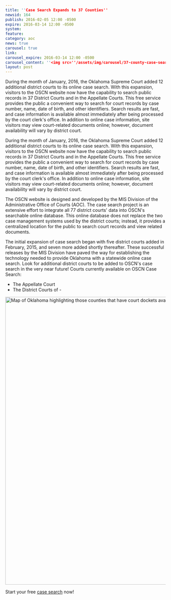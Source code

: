 ```yaml
---
title: ''Case Search Expands to 37 Counties''
newsid: 164
publish: 2016-02-05 12:00 -0500
expire: 2016-03-14 12:00 -0500
system: 
feature: 
category: aoc
news: true
carousel: true
link: 
carousel_expire: 2016-03-14 12:00 -0500
carousel_content: ''<img src=''/assets/img/carousel/37-county-case-search-carousel.jpg'' alt=''Case Search Expands to 37 Counties'' />''
layout: post
---
```

<p>During the month of January, 2016, the Oklahoma Supreme Court added 12 additional district courts to its online case search. With this expansion, visitors to the OSCN website now have the capability to search public records in 37 District Courts and in the Appellate Courts. This free service provides the public a convenient way to search for court records by case number, name, date of birth, and other identifiers. Search results are fast, and case information is available almost immediately after being processed by the court clerk's office. In addition to online case information, site visitors may view court-related documents online; however, document availability will vary by district court.</p>
 <!--more-->
<p>During the month of January, 2016, the Oklahoma Supreme Court added 12 additional district courts to its online case search. With this expansion, visitors to the OSCN website now have the capability to search public records in 37 District Courts and in the Appellate Courts. This free service provides the public a convenient way to search for court records by case number, name, date of birth, and other identifiers. Search results are fast, and case information is available almost immediately after being processed by the court clerk's office. In addition to online case information, site visitors may view court-related documents online; however, document availability will vary by district court.</p>
<p>The OSCN website is designed and developed by the MIS Division of the Administrative Office of Courts (AOC). The case search project is an extensive effort to integrate all 77 district courts' data into OSCN's searchable online database. This online database does not replace the two case management systems used by the district courts; instead, it provides a centralized location for the public to search court records and view related documents.</p>
<p>The initial expansion of case search began with five district courts added in February, 2015, and seven more added shortly thereafter. These successful releases by the MIS Division have paved the way for establishing the technology needed to provide Oklahoma with a statewide online case search. Look for additional district courts to be added to OSCN's case search in the very near future!
Courts currently available on OSCN Case Search:</p>
<ul>
<li>The Appellate Court</li>
<li>The District Courts of -</li>
</ul>
<img src="/assets/img/37-county-case-search.jpg" alt="Map of Oklahoma highlighting those counties that have court dockets available on oscn" style="width: 900px;"/>
<p>Start your free <a href="http://www.oscn.net/dockets/search.aspx">case search</a> now!</p>